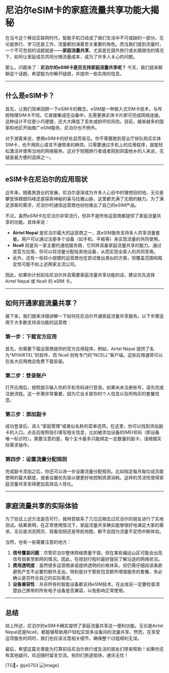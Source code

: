 # 尼泊尔eSIM卡的家庭流量共享功能大揭秘

在当今这个移动互联网时代，智能手机已经成了我们生活中不可或缺的一部分。无论是旅行、学习还是工作，流量都扮演着至关重要的角色。而当我们提到流量时，一个不可忽视的话题就是——**家庭流量共享**。尤其是在国外旅行或长期居住的情况下，如何让家庭成员共同分摊流量成本，成为了许多人关心的问题。

那么，问题来了：**尼泊尔的eSIM卡是否支持家庭流量共享呢？** 今天，我们就来聊聊这个话题，希望能为你解开疑惑，并提供一些实用的信息。

---

## 什么是eSIM卡？

首先，让我们简单回顾一下eSIM卡的概念。eSIM是一种嵌入式SIM卡技术，与传统物理SIM卡不同，它直接集成在设备中，无需更换实体卡片即可完成网络连接。这种设计不仅更小巧便捷，还大大降低了丢失或损坏的风险。目前，越来越多的国家和地区开始推广eSIM服务，尼泊尔也不例外。

对于游客来说，使用eSIM卡的好处显而易见。你不需要跑到营业厅排队购买实体SIM卡，也不用担心语言不通带来的麻烦。只需要通过手机上的应用程序，就能轻松激活并使用当地的网络服务。这对于短期旅行者或者刚到异国他乡的人来说，无疑是最方便的选择之一。

---

## eSIM卡在尼泊尔的应用现状

近年来，随着旅游业的发展，尼泊尔逐渐成为许多人心目中的理想目的地。无论是攀登珠穆朗玛峰还是探索神秘的喜马拉雅山脉，这里都充满了无限的魅力。为了满足游客的需求，尼泊尔的通信运营商也纷纷推出了自己的eSIM产品。

不过，虽然eSIM卡在尼泊尔非常流行，但并不是所有运营商都提供了家庭流量共享的功能。具体来说：

- **Airtel Nepal** 是尼泊尔最大的运营商之一，其eSIM服务支持多人共享流量套餐。用户可以通过注册多个设备（如手机、平板等）来实现流量的共同使用。
- **Ncell** 则是另一家主要的通信服务商，它同样具备家庭流量共享的能力。通过其官方应用，你可以将流量分配给其他设备，从而实现全家人的共同享用。
- 此外，还有一些较小规模的运营商也在尝试推出类似的方案，但覆盖范围和稳定性可能不如上述两家主流公司。

因此，如果你计划前往尼泊尔并且需要家庭流量共享功能的话，建议优先选择 Airtel Nepal 或 Ncell 的 eSIM 卡。

---

## 如何开通家庭流量共享？

接下来，我们就来详细讲解一下如何在尼泊尔开通家庭流量共享服务。以下步骤适用于大多数支持该功能的运营商：

### 第一步：下载官方应用
首先，你需要下载运营商提供的官方应用程序。例如，Airtel Nepal 提供了名为“MYAIRTEL”的软件，而 Ncell 则有专门的“NCELL”客户端。这些应用通常可以在各大应用商店免费下载安装。

### 第二步：登录账户
打开应用后，按照提示输入你的手机号码进行登录。如果尚未注册账号，请先完成注册流程。这一步骤非常重要，因为它会关联你的个人信息以及所购买的套餐信息。

### 第三步：添加副卡
成功登录后，进入“家庭管理”或类似名称的菜单选项。在这里，你可以找到添加副卡的入口。点击后按照指引填写相关信息，比如被添加设备的IMEI号码（即设备唯一标识符）。需要注意的是，每个主卡最多只能绑定一定数量的副卡，请根据实际需求操作。

### 第四步：设置流量分配规则
完成副卡添加之后，你还可以进一步设置流量分配规则。比如指定每月每位成员能使用的最大额度，或者设置优先级以便更好地控制资源消耗。这样的灵活性使得家庭流量共享变得更加高效且人性化。

---

## 家庭流量共享的实际体验

为了验证上述方法是否可行，我特意联系了几位近期去过尼泊尔的朋友进行了实地测试。结果表明，在正常使用情况下，家庭流量共享确实能够很好地满足大家的需求。无论是浏览网页、观看视频还是导航地图，都不会因为流量不足而中断体验。

当然，也有一些需要注意的地方：
1. **信号覆盖问题**：尽管尼泊尔整体网络质量不错，但在某些偏远山区可能会出现信号弱甚至断网的情况。因此，在规划行程时最好提前了解沿途的网络状况。
2. **费用透明度**：虽然很多运营商承诺提供透明的价格体系，但仍需仔细阅读条款避免产生不必要的额外支出。特别是对于那些包含额外增值服务的套餐，务必确认是否符合自己的实际需求。
3. **设备兼容性**：并非所有的智能设备都支持eSIM技术。在出发前一定要检查清楚自己携带的所有电子设备是否兼容，以免影响正常使用。

---

## 总结

综上所述，尼泊尔的eSIM卡确实提供了家庭流量共享这一便利功能。无论是Airtel Nepal还是Ncell，都能够帮助用户轻松实现多设备间的流量共享。然而，在享受这项服务的同时，我们也应该注意相关细节，确保整个过程顺利无误。

最后，希望这篇文章能为打算前往尼泊尔旅行或生活的朋友们带来帮助！如果你还有其他疑问，欢迎随时留言交流。祝你们旅途愉快，通讯无忧！

[TG💪+ @jx0703 ![Image](https://github.com/user-attachments/assets/dbca1d08-cadb-493c-b0ec-ad6f7a83f270)]